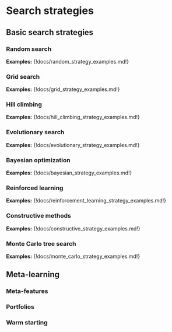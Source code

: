 # Search strategies

## Basic search strategies

### Random search

**Examples:** {!docs/random_strategy_examples.md!}

### Grid search

**Examples:** {!docs/grid_strategy_examples.md!}

### Hill climbing

**Examples:** {!docs/hill_climbing_strategy_examples.md!}

### Evolutionary search

**Examples:** {!docs/evolutionary_strategy_examples.md!}

### Bayesian optimization

**Examples:** {!docs/bayesian_strategy_examples.md!}

### Reinforced learning

**Examples:** {!docs/reinforcement_learning_strategy_examples.md!}

### Constructive methods

**Examples:** {!docs/constructive_strategy_examples.md!}

### Monte Carlo tree search

**Examples:** {!docs/monte_carlo_strategy_examples.md!}

## Meta-learning

### Meta-features

### Portfolios

### Warm starting
